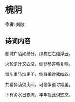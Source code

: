 # 槐阴

**作者**: 刘敞

## 诗词内容

都城广陌如绮分，绿槐左右结浮云。

火轮东升又西没，倒影参差朝复曛。

轻车重马谁家子，侧肩相逢密如蚁。

共看择荫须臾间，可怜争道寻常里。

下有沟水日夜流，年华视此俱悠悠。

